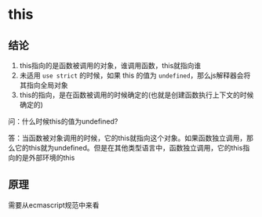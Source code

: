 # this

## 结论

1. this指向的是函数被调用的对象，谁调用函数，this就指向谁
2. 未适用 `use strict` 的时候，如果 this 的值为 `undefined`，那么js解释器会将其指向全局对象
3. this的指向，是在函数被调用的时候确定的(也就是创建函数执行上下文的时候确定的)

问：什么时候this的值为undefined?

答：当函数被对象调用的时候，它的this就指向这个对象。如果函数独立调用，那么它的this就为undefined。但是在其他类型语言中，函数独立调用，它的this指向的是外部环境的this

## 原理

需要从ecmascript规范中来看
